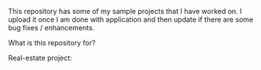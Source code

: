 
This repository has some of my sample projects that I have worked on. I upload it once I am done with application and then update if there are some bug fixes / enhancements.

What is this repository for?

Real-estate project: 